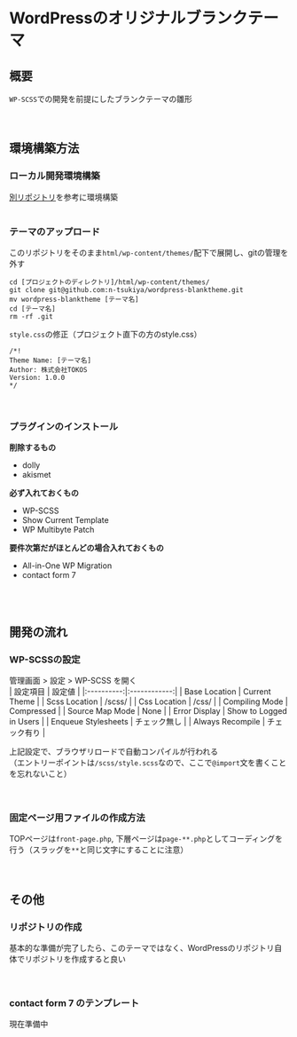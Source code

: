 # WordPressのオリジナルブランクテーマ

## 概要
`WP-SCSS`での開発を前提にしたブランクテーマの雛形  
<br><br>


## 環境構築方法
### ローカル開発環境構築
[別リポジトリ](https://github.com/n-tsukiya/wordpress-template)を参考に環境構築  
<br>


### テーマのアップロード
このリポジトリをそのまま`html/wp-content/themes/`配下で展開し、gitの管理を外す  
```
cd [プロジェクトのディレクトリ]/html/wp-content/themes/
git clone git@github.com:n-tsukiya/wordpress-blanktheme.git
mv wordpress-blanktheme [テーマ名]
cd [テーマ名]
rm -rf .git
```

`style.css`の修正（プロジェクト直下の方のstyle.css）
```
/*!
Theme Name: [テーマ名]
Author: 株式会社TOKOS
Version: 1.0.0
*/
```
<br>


### プラグインのインストール
**削除するもの**
- dolly
- akismet

**必ず入れておくもの**
- WP-SCSS
- Show Current Template
- WP Multibyte Patch

**要件次第だがほとんどの場合入れておくもの**
- All-in-One WP Migration
- contact form 7

<br><br>


## 開発の流れ
### WP-SCSSの設定
管理画面 > 設定 > WP-SCSS を開く  
| 設定項目 | 設定値 |
|:----------:|:------------:|
| Base Location | Current Theme |
| Scss Location | /scss/ |
| Css Location | /css/ |
| Compiling Mode | Compressed |
| Source Map Mode | None |
| Error Display | Show to Logged in Users |
| Enqueue Stylesheets | チェック無し |
| Always Recompile | チェック有り |

上記設定で、ブラウザリロードで自動コンパイルが行われる  
（エントリーポイントは`/scss/style.scss`なので、ここで`@import`文を書くことを忘れないこと）  
<br>
<br>


### 固定ページ用ファイルの作成方法
TOPページは`front-page.php`, 下層ページは`page-**.php`としてコーディングを行う（スラッグを`**`と同じ文字にすることに注意）  
<br><br>


## その他
### リポジトリの作成
基本的な準備が完了したら、このテーマではなく、WordPressのリポジトリ自体でリポジトリを作成すると良い  
<br><br>

### contact form 7 のテンプレート
現在準備中
<br>

